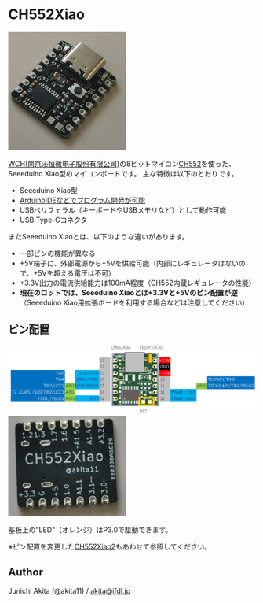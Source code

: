 # CH552Xiao

<img src="https://github.com/akita11/CH552Xiao/blob/main/CH552Xiao.png" width="240px">

[WCH(南京沁恒微电子股份有限公司)](http://wch-ic.com/)の8ビットマイコン[CH552](http://wch-ic.com/products/CH552.html)を使った、Seeeduino Xiao型のマイコンボードです。
主な特徴は以下のとおりです。

- Seeeduino Xiao型
- [ArduinoIDEなどでプログラム開発が可能](https://qiita.com/akita11/items/d7baed4ca3c06e292637)
- USBペリフェラル（キーボードやUSBメモリなど）として動作可能
- USB Type-Cコネクタ

またSeeeduino Xiaoとは、以下のような違いがあります。
- 一部ピンの機能が異なる
- +5V端子に、外部電源から+5Vを供給可能（内部にレギュレータはないので、+5Vを超える電圧は不可）
- +3.3V出力の電流供給能力は100mA程度（CH552内蔵レギュレータの性能）
- **現在のロットでは、Seeeduino Xiaoとは+3.3Vと+5Vのピン配置が逆**（Seeeduino Xiao用拡張ボードを利用する場合などは注意してください）

## ピン配置

<img src="https://github.com/akita11/CH552Xiao/blob/main/CH552Xiao_pin.png" width="720px">

<img src="https://github.com/akita11/CH552Xiao/blob/main/CH552Xiao_Back.png" width="240px">

基板上の"LED"（オレンジ）はP3.0で駆動できます。

※ピン配置を変更した[CH552Xiao2](https://github.com/akita11/CH552Xiao2)もあわせて参照してください。


## Author

Junichi Akita (@akita11) / akita@ifdl.jp






